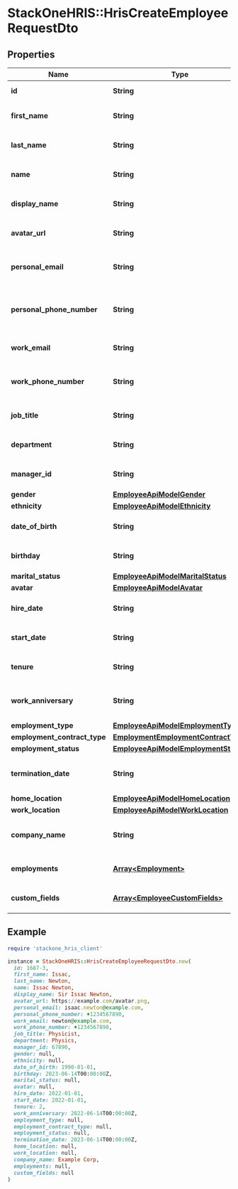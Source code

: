 # StackOneHRIS::HrisCreateEmployeeRequestDto

## Properties

| Name | Type | Description | Notes |
| ---- | ---- | ----------- | ----- |
| **id** | **String** | The employee ID | [optional] |
| **first_name** | **String** | The employee first name | [optional] |
| **last_name** | **String** | The employee last name | [optional] |
| **name** | **String** | The employee name | [optional] |
| **display_name** | **String** | The employee display name | [optional] |
| **avatar_url** | **String** | The employee avatar Url | [optional] |
| **personal_email** | **String** | The employee personal email | [optional] |
| **personal_phone_number** | **String** | The employee personal phone number | [optional] |
| **work_email** | **String** | The employee work email | [optional] |
| **work_phone_number** | **String** | The employee work phone number | [optional] |
| **job_title** | **String** | The employee job title | [optional] |
| **department** | **String** | The employee department | [optional] |
| **manager_id** | **String** | The employee manager ID | [optional] |
| **gender** | [**EmployeeApiModelGender**](EmployeeApiModelGender.md) |  | [optional] |
| **ethnicity** | [**EmployeeApiModelEthnicity**](EmployeeApiModelEthnicity.md) |  | [optional] |
| **date_of_birth** | **String** | The employee date_of_birth | [optional] |
| **birthday** | **String** | The employee birthday | [optional] |
| **marital_status** | [**EmployeeApiModelMaritalStatus**](EmployeeApiModelMaritalStatus.md) |  | [optional] |
| **avatar** | [**EmployeeApiModelAvatar**](EmployeeApiModelAvatar.md) |  | [optional] |
| **hire_date** | **String** | The employee hire date | [optional] |
| **start_date** | **String** | The employee start date | [optional] |
| **tenure** | **String** | The employee tenure | [optional] |
| **work_anniversary** | **String** | The employee work anniversary | [optional] |
| **employment_type** | [**EmployeeApiModelEmploymentType**](EmployeeApiModelEmploymentType.md) |  | [optional] |
| **employment_contract_type** | [**EmploymentEmploymentContractType**](EmploymentEmploymentContractType.md) |  | [optional] |
| **employment_status** | [**EmployeeApiModelEmploymentStatus**](EmployeeApiModelEmploymentStatus.md) |  | [optional] |
| **termination_date** | **String** | The employee termination date | [optional] |
| **home_location** | [**EmployeeApiModelHomeLocation**](EmployeeApiModelHomeLocation.md) |  | [optional] |
| **work_location** | [**EmployeeApiModelWorkLocation**](EmployeeApiModelWorkLocation.md) |  | [optional] |
| **company_name** | **String** | The employee company name | [optional] |
| **employments** | [**Array&lt;Employment&gt;**](Employment.md) | The employee employments | [optional] |
| **custom_fields** | [**Array&lt;EmployeeCustomFields&gt;**](EmployeeCustomFields.md) | The employee custom fields | [optional] |

## Example

```ruby
require 'stackone_hris_client'

instance = StackOneHRIS::HrisCreateEmployeeRequestDto.new(
  id: 1687-3,
  first_name: Issac,
  last_name: Newton,
  name: Issac Newton,
  display_name: Sir Issac Newton,
  avatar_url: https://example.com/avatar.png,
  personal_email: isaac.newton@example.com,
  personal_phone_number: +1234567890,
  work_email: newton@example.com,
  work_phone_number: +1234567890,
  job_title: Physicist,
  department: Physics,
  manager_id: 67890,
  gender: null,
  ethnicity: null,
  date_of_birth: 1990-01-01,
  birthday: 2023-06-14T00:00:00Z,
  marital_status: null,
  avatar: null,
  hire_date: 2022-01-01,
  start_date: 2022-01-01,
  tenure: 2,
  work_anniversary: 2022-06-14T00:00:00Z,
  employment_type: null,
  employment_contract_type: null,
  employment_status: null,
  termination_date: 2023-06-14T00:00:00Z,
  home_location: null,
  work_location: null,
  company_name: Example Corp,
  employments: null,
  custom_fields: null
)
```

